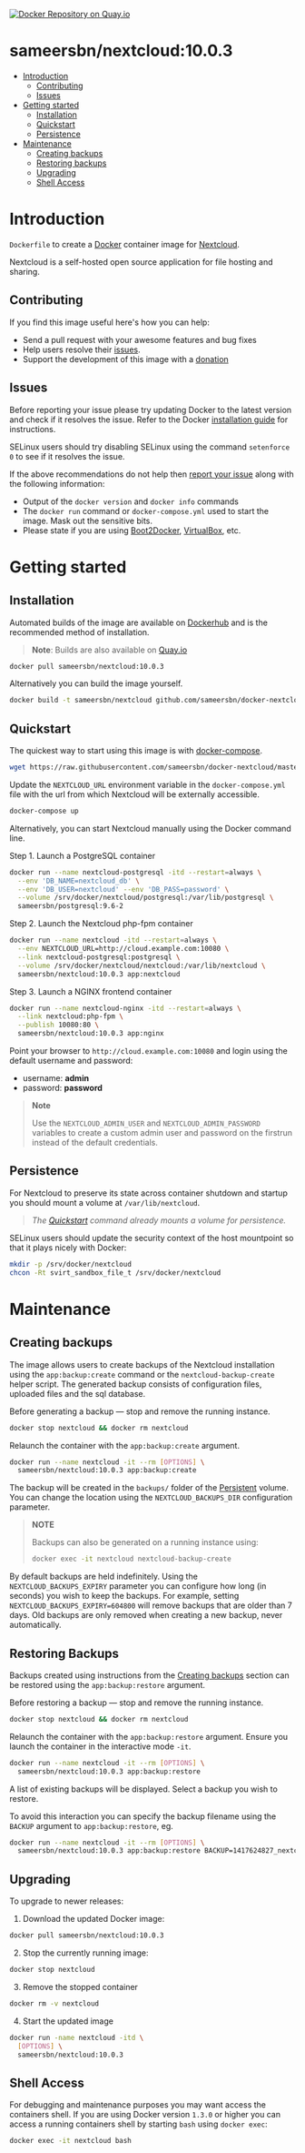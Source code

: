 [![Docker Repository on Quay.io](https://quay.io/repository/sameersbn/nextcloud/status "Docker Repository on Quay.io")](https://quay.io/repository/sameersbn/nextcloud)

# sameersbn/nextcloud:10.0.3

- [Introduction](#introduction)
  - [Contributing](#contributing)
  - [Issues](#issues)
- [Getting started](#getting-started)
  - [Installation](#installation)
  - [Quickstart](#quickstart)
  - [Persistence](#persistence)
- [Maintenance](#maintenance)
  - [Creating backups](#creating-backups)
  - [Restoring backups](#restoring-backups)
  - [Upgrading](#upgrading)
  - [Shell Access](#shell-access)

# Introduction

`Dockerfile` to create a [Docker](https://www.docker.com/) container image for [Nextcloud](https://nextcloud.com/).

Nextcloud is a self-hosted open source application for file hosting and sharing.

## Contributing

If you find this image useful here's how you can help:

- Send a pull request with your awesome features and bug fixes
- Help users resolve their [issues](../../issues?q=is%3Aopen+is%3Aissue).
- Support the development of this image with a [donation](http://www.damagehead.com/donate/)

## Issues

Before reporting your issue please try updating Docker to the latest version and check if it resolves the issue. Refer to the Docker [installation guide](https://docs.docker.com/installation) for instructions.

SELinux users should try disabling SELinux using the command `setenforce 0` to see if it resolves the issue.

If the above recommendations do not help then [report your issue](../../issues/new) along with the following information:

- Output of the `docker version` and `docker info` commands
- The `docker run` command or `docker-compose.yml` used to start the image. Mask out the sensitive bits.
- Please state if you are using [Boot2Docker](http://www.boot2docker.io), [VirtualBox](https://www.virtualbox.org), etc.

# Getting started

## Installation

Automated builds of the image are available on [Dockerhub](https://hub.docker.com/r/sameersbn/nextcloud) and is the recommended method of installation.

> **Note**: Builds are also available on [Quay.io](https://quay.io/repository/sameersbn/nextcloud)

```bash
docker pull sameersbn/nextcloud:10.0.3
```

Alternatively you can build the image yourself.

```bash
docker build -t sameersbn/nextcloud github.com/sameersbn/docker-nextcloud
```

## Quickstart

The quickest way to start using this image is with [docker-compose](https://docs.docker.com/compose/).

```bash
wget https://raw.githubusercontent.com/sameersbn/docker-nextcloud/master/docker-compose.yml
```

Update the `NEXTCLOUD_URL` environment variable in the `docker-compose.yml` file with the url from which Nextcloud will be externally accessible.

```bash
docker-compose up
```

Alternatively, you can start Nextcloud manually using the Docker command line.

Step 1. Launch a PostgreSQL container

```bash
docker run --name nextcloud-postgresql -itd --restart=always \
  --env 'DB_NAME=nextcloud_db' \
  --env 'DB_USER=nextcloud' --env 'DB_PASS=password' \
  --volume /srv/docker/nextcloud/postgresql:/var/lib/postgresql \
  sameersbn/postgresql:9.6-2
```

Step 2. Launch the Nextcloud php-fpm container

```bash
docker run --name nextcloud -itd --restart=always \
  --env NEXTCLOUD_URL=http://cloud.example.com:10080 \
  --link nextcloud-postgresql:postgresql \
  --volume /srv/docker/nextcloud/nextcloud:/var/lib/nextcloud \
  sameersbn/nextcloud:10.0.3 app:nextcloud
```

Step 3. Launch a NGINX frontend container

```bash
docker run --name nextcloud-nginx -itd --restart=always \
  --link nextcloud:php-fpm \
  --publish 10080:80 \
  sameersbn/nextcloud:10.0.3 app:nginx
```

Point your browser to `http://cloud.example.com:10080` and login using the default username and password:

* username: **admin**
* password: **password**

> **Note**
>
> Use the `NEXTCLOUD_ADMIN_USER` and `NEXTCLOUD_ADMIN_PASSWORD` variables to create a custom admin user and password on the firstrun instead of the default credentials.

## Persistence

For Nextcloud to preserve its state across container shutdown and startup you should mount a volume at `/var/lib/nextcloud`.

> *The [Quickstart](#quickstart) command already mounts a volume for persistence.*

SELinux users should update the security context of the host mountpoint so that it plays nicely with Docker:

```bash
mkdir -p /srv/docker/nextcloud
chcon -Rt svirt_sandbox_file_t /srv/docker/nextcloud
```

# Maintenance

## Creating backups

The image allows users to create backups of the Nextcloud installation using the `app:backup:create` command or the `nextcloud-backup-create` helper script. The generated backup consists of configuration files, uploaded files and the sql database.

Before generating a backup — stop and remove the running instance.

```bash
docker stop nextcloud && docker rm nextcloud
```

Relaunch the container with the `app:backup:create` argument.

```bash
docker run --name nextcloud -it --rm [OPTIONS] \
  sameersbn/nextcloud:10.0.3 app:backup:create
```

The backup will be created in the `backups/` folder of the [Persistent](#persistence) volume. You can change the location using the `NEXTCLOUD_BACKUPS_DIR` configuration parameter.

> **NOTE**
>
> Backups can also be generated on a running instance using:
>
>  ```bash
>  docker exec -it nextcloud nextcloud-backup-create
>  ```

By default backups are held indefinitely. Using the `NEXTCLOUD_BACKUPS_EXPIRY` parameter you can configure how long (in seconds) you wish to keep the backups. For example, setting `NEXTCLOUD_BACKUPS_EXPIRY=604800` will remove backups that are older than 7 days. Old backups are only removed when creating a new backup, never automatically.

## Restoring Backups

Backups created using instructions from the [Creating backups](#creating-backups) section can be restored using the `app:backup:restore` argument.

Before restoring a backup — stop and remove the running instance.

```bash
docker stop nextcloud && docker rm nextcloud
```

Relaunch the container with the `app:backup:restore` argument. Ensure you launch the container in the interactive mode `-it`.

```bash
docker run --name nextcloud -it --rm [OPTIONS] \
  sameersbn/nextcloud:10.0.3 app:backup:restore
```

A list of existing backups will be displayed. Select a backup you wish to restore.

To avoid this interaction you can specify the backup filename using the `BACKUP` argument to `app:backup:restore`, eg.

```bash
docker run --name nextcloud -it --rm [OPTIONS] \
  sameersbn/nextcloud:10.0.3 app:backup:restore BACKUP=1417624827_nextcloud_backup.tar
```

## Upgrading

To upgrade to newer releases:

  1. Download the updated Docker image:

  ```bash
  docker pull sameersbn/nextcloud:10.0.3
  ```

  2. Stop the currently running image:

  ```bash
  docker stop nextcloud
  ```

  3. Remove the stopped container

  ```bash
  docker rm -v nextcloud
  ```

  4. Start the updated image

  ```bash
  docker run -name nextcloud -itd \
    [OPTIONS] \
    sameersbn/nextcloud:10.0.3
  ```

## Shell Access

For debugging and maintenance purposes you may want access the containers shell. If you are using Docker version `1.3.0` or higher you can access a running containers shell by starting `bash` using `docker exec`:

```bash
docker exec -it nextcloud bash
```
